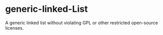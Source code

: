 generic-linked-List
===================

A generic linked list without violating GPL or other restricted open-source licenses. 
